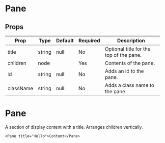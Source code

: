 Pane
====


Props
-----

Prop                  | Type     | Default                   | Required | Description
--------------------- | -------- | ------------------------- | -------- | -----------
title|string|null|No|Optional title for the top of the pane.
children|node||Yes|Contents of the pane.
id|string|null|No|Adds an id to the pane.
className|string|null|No|Adds a class name to the pane.

# Pane

A section of display content with a title. Arranges children vertically.

```
<Pane title="Hello">Content</Pane>
```
